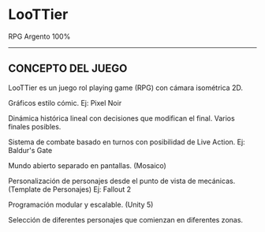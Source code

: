 # LooTTier
RPG Argento 100%

-------------------
 CONCEPTO DEL JUEGO
-------------------

 LooTTier es un juego rol playing game (RPG) con cámara isométrica 2D.
 
 Gráficos estilo cómic. Ej: Pixel Noir
 
 Dinámica histórica lineal con decisiones que modifican el final. Varios finales posibles.
 
 Sistema de combate basado en turnos con posibilidad de Live Action. Ej: Baldur's Gate
 
 Mundo abierto separado en pantallas. (Mosaico)
 
 Personalización de personajes desde el punto de vista de mecánicas. (Template de Personajes) Ej: Fallout 2
 
 Programación modular y escalable. (Unity 5)
 
 Selección de diferentes personajes que comienzan en diferentes zonas.
 
